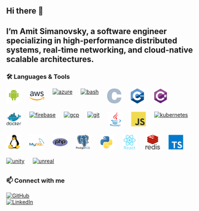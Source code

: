 ## Hi there 👋

I’m **Amit Simanovsky**, a software engineer specializing in **high-performance distributed systems**, **real-time networking**, and **cloud-native scalable architectures**.
---

### 🛠️ Languages & Tools
<div style="display: flex; flex-wrap: wrap; gap: 12px; max-width: 700px;">

<a href="https://developer.android.com" target="_blank" rel="noreferrer" title="Android">
  <img src="https://raw.githubusercontent.com/devicons/devicon/master/icons/android/android-original-wordmark.svg" alt="android" width="40" height="40" style="vertical-align:middle; margin:0 10px 10px 0;"/>
</a>
<a href="https://aws.amazon.com" target="_blank" rel="noreferrer" title="AWS">
  <img src="https://raw.githubusercontent.com/devicons/devicon/master/icons/amazonwebservices/amazonwebservices-original-wordmark.svg" alt="aws" width="40" height="40" style="vertical-align:middle; margin:0 10px 10px 0;"/>
</a>
<a href="https://azure.microsoft.com/en-in/" target="_blank" rel="noreferrer" title="Azure">
  <img src="https://www.vectorlogo.zone/logos/microsoft_azure/microsoft_azure-icon.svg" alt="azure" width="40" height="40" style="vertical-align:middle; margin:0 10px 10px 0;"/>
</a>
<a href="https://www.gnu.org/software/bash/" target="_blank" rel="noreferrer" title="Bash">
  <img src="https://www.vectorlogo.zone/logos/gnu_bash/gnu_bash-icon.svg" alt="bash" width="40" height="40" style="vertical-align:middle; margin:0 10px 10px 0;"/>
</a>

<a href="https://www.cprogramming.com/" target="_blank" rel="noreferrer" title="C">
  <img src="https://raw.githubusercontent.com/devicons/devicon/master/icons/c/c-original.svg" alt="c" width="40" height="40" style="vertical-align:middle; margin:0 10px 10px 0;"/>
</a>
<a href="https://www.w3schools.com/cpp/" target="_blank" rel="noreferrer" title="C++">
  <img src="https://raw.githubusercontent.com/devicons/devicon/master/icons/cplusplus/cplusplus-original.svg" alt="cplusplus" width="40" height="40" style="vertical-align:middle; margin:0 10px 10px 0;"/>
</a>
<a href="https://www.w3schools.com/cs/" target="_blank" rel="noreferrer" title="C#">
  <img src="https://raw.githubusercontent.com/devicons/devicon/master/icons/csharp/csharp-original.svg" alt="csharp" width="40" height="40" style="vertical-align:middle; margin:0 10px 10px 0;"/>
</a>

<a href="https://www.docker.com/" target="_blank" rel="noreferrer" title="Docker">
  <img src="https://raw.githubusercontent.com/devicons/devicon/master/icons/docker/docker-original-wordmark.svg" alt="docker" width="40" height="40" style="vertical-align:middle; margin:0 10px 10px 0;"/>
</a>
<a href="https://firebase.google.com/" target="_blank" rel="noreferrer" title="Firebase">
  <img src="https://www.vectorlogo.zone/logos/firebase/firebase-icon.svg" alt="firebase" width="40" height="40" style="vertical-align:middle; margin:0 10px 10px 0;"/>
</a>
<a href="https://cloud.google.com" target="_blank" rel="noreferrer" title="Google Cloud Platform">
  <img src="https://www.vectorlogo.zone/logos/google_cloud/google_cloud-icon.svg" alt="gcp" width="40" height="40" style="vertical-align:middle; margin:0 10px 10px 0;"/>
</a>

<a href="https://git-scm.com/" target="_blank" rel="noreferrer" title="Git">
  <img src="https://www.vectorlogo.zone/logos/git-scm/git-scm-icon.svg" alt="git" width="40" height="40" style="vertical-align:middle; margin:0 10px 10px 0;"/>
</a>
<a href="https://www.java.com" target="_blank" rel="noreferrer" title="Java">
  <img src="https://raw.githubusercontent.com/devicons/devicon/master/icons/java/java-original.svg" alt="java" width="40" height="40" style="vertical-align:middle; margin:0 10px 10px 0;"/>
</a>
<a href="https://developer.mozilla.org/en-US/docs/Web/JavaScript" target="_blank" rel="noreferrer" title="JavaScript">
  <img src="https://raw.githubusercontent.com/devicons/devicon/master/icons/javascript/javascript-original.svg" alt="javascript" width="40" height="40" style="vertical-align:middle; margin:0 10px 10px 0;"/>
</a>

<a href="https://kubernetes.io" target="_blank" rel="noreferrer" title="Kubernetes">
  <img src="https://www.vectorlogo.zone/logos/kubernetes/kubernetes-icon.svg" alt="kubernetes" width="40" height="40" style="vertical-align:middle; margin:0 10px 10px 0;"/>
</a>
<a href="https://www.linux.org/" target="_blank" rel="noreferrer" title="Linux">
  <img src="https://raw.githubusercontent.com/devicons/devicon/master/icons/linux/linux-original.svg" alt="linux" width="40" height="40" style="vertical-align:middle; margin:0 10px 10px 0;"/>
</a>
<a href="https://www.mysql.com/" target="_blank" rel="noreferrer" title="MySQL">
  <img src="https://raw.githubusercontent.com/devicons/devicon/master/icons/mysql/mysql-original-wordmark.svg" alt="mysql" width="40" height="40" style="vertical-align:middle; margin:0 10px 10px 0;"/>
</a>

<a href="https://www.php.net" target="_blank" rel="noreferrer" title="PHP">
  <img src="https://raw.githubusercontent.com/devicons/devicon/master/icons/php/php-original.svg" alt="php" width="40" height="40" style="vertical-align:middle; margin:0 10px 10px 0;"/>
</a>
<a href="https://www.postgresql.org" target="_blank" rel="noreferrer" title="PostgreSQL">
  <img src="https://raw.githubusercontent.com/devicons/devicon/master/icons/postgresql/postgresql-original-wordmark.svg" alt="postgresql" width="40" height="40" style="vertical-align:middle; margin:0 10px 10px 0;"/>
</a>
<a href="https://www.python.org" target="_blank" rel="noreferrer" title="Python">
  <img src="https://raw.githubusercontent.com/devicons/devicon/master/icons/python/python-original.svg" alt="python" width="40" height="40" style="vertical-align:middle; margin:0 10px 10px 0;"/>
</a>

<a href="https://reactjs.org/" target="_blank" rel="noreferrer" title="React">
  <img src="https://raw.githubusercontent.com/devicons/devicon/master/icons/react/react-original-wordmark.svg" alt="react" width="40" height="40" style="vertical-align:middle; margin:0 10px 10px 0;"/>
</a>
<a href="https://redis.io" target="_blank" rel="noreferrer" title="Redis">
  <img src="https://raw.githubusercontent.com/devicons/devicon/master/icons/redis/redis-original-wordmark.svg" alt="redis" width="40" height="40" style="vertical-align:middle; margin:0 10px 10px 0;"/>
</a>
<a href="https://www.typescriptlang.org/" target="_blank" rel="noreferrer" title="TypeScript">
  <img src="https://raw.githubusercontent.com/devicons/devicon/master/icons/typescript/typescript-original.svg" alt="typescript" width="40" height="40" style="vertical-align:middle; margin:0 10px 10px 0;"/>
</a>

<a href="https://unity.com/" target="_blank" rel="noreferrer" title="Unity">
  <img src="https://www.vectorlogo.zone/logos/unity3d/unity3d-icon.svg" alt="unity" width="40" height="40" style="vertical-align:middle; margin:0 10px 10px 0;"/>
</a>
<a href="https://unrealengine.com/" target="_blank" rel="noreferrer" title="Unreal Engine">
  <img src="https://raw.githubusercontent.com/kenangundogan/fontisto/036b7eca71aab1bef8e6a0518f7329f13ed62f6b/icons/svg/brand/unreal-engine.svg" alt="unreal" width="40" height="40" style="vertical-align:middle; margin:0 10px 10px 0;"/>
</a>
</div>


### 📫 Connect with me  
[![GitHub](https://img.shields.io/badge/GitHub-100000?style=for-the-badge&logo=github&logoColor=white)](https://github.com/Amitsim)  
[![LinkedIn](https://img.shields.io/badge/LinkedIn-0077B5?style=for-the-badge&logo=linkedin&logoColor=white)](https://www.linkedin.com/in/amits111/)

